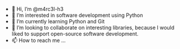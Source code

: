 - 👋 Hi, I’m @m4rc3l-h3
- 👀 I’m interested in software development using Python
- 🌱 I’m currently learning Python and Git
- 💞️ I’m looking to collaborate on interesting libraries, because I would liked to support open-source software development.
- 📫 How to reach me ...

<!---
m4rc3l-h3/m4rc3l-h3 is a ✨ special ✨ repository because its `README.md` (this file) appears on your GitHub profile.
You can click the Preview link to take a look at your changes.
--->
